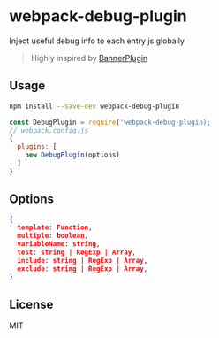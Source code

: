 # webpack-debug-plugin

Inject useful debug info to each entry js globally

> Highly inspired by [BannerPlugin](https://webpack.js.org/plugins/banner-plugin/)


## Usage

```bash
npm install --save-dev webpack-debug-plugin
```

```javascript
const DebugPlugin = require('webpack-debug-plugin);
// webpack.config.js
{
  plugins: [
    new DebugPlugin(options)
  ]
}
```

## Options

```json
{
  template: Function,
  multiple: boolean,
  variableName: string,
  test: string | RegExp | Array,
  include: string | RegExp | Array,
  exclude: string | RegExp | Array,
}
```

## License

MIT
